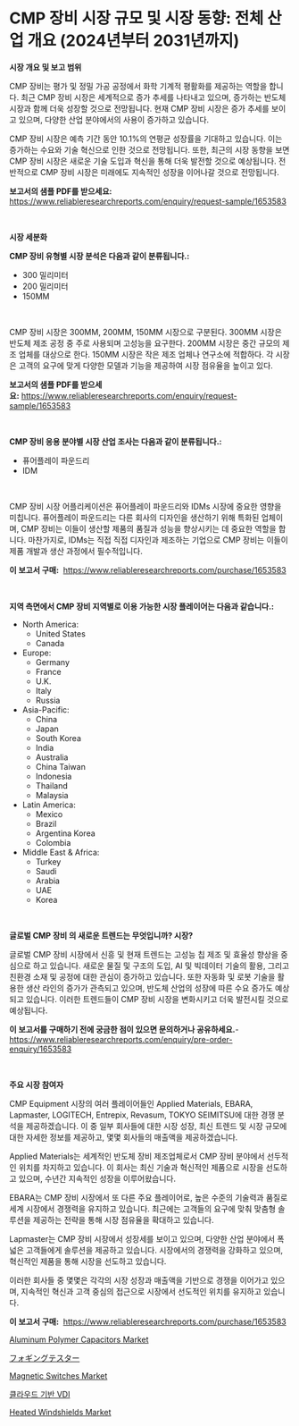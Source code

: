 <p><h1>CMP 장비 시장 규모 및 시장 동향: 전체 산업 개요 (2024년부터 2031년까지)</h1></p><p><strong>시장 개요 및 보고 범위</strong></p>
<p><p>CMP 장비는 평가 및 정밀 가공 공정에서 화학 기계적 평활화를 제공하는 역할을 합니다. 최근 CMP 장비 시장은 세계적으로 증가 추세를 나타내고 있으며, 증가하는 반도체 시장과 함께 더욱 성장할 것으로 전망됩니다. 현재 CMP 장비 시장은 증가 추세를 보이고 있으며, 다양한 산업 분야에서의 사용이 증가하고 있습니다.</p><p>CMP 장비 시장은 예측 기간 동안 10.1%의 연평균 성장률을 기대하고 있습니다. 이는 증가하는 수요와 기술 혁신으로 인한 것으로 전망됩니다. 또한, 최근의 시장 동향을 보면 CMP 장비 시장은 새로운 기술 도입과 혁신을 통해 더욱 발전할 것으로 예상됩니다. 전반적으로 CMP 장비 시장은 미래에도 지속적인 성장을 이어나갈 것으로 전망됩니다.</p></p>
<p><strong>보고서의 샘플 PDF를 받으세요:</strong> <a href="https://www.reliableresearchreports.com/enquiry/request-sample/1653583">https://www.reliableresearchreports.com/enquiry/request-sample/1653583</a></p>
<p>&nbsp;</p>
<p><strong>시장 세분화</strong></p>
<p><strong>CMP 장비 유형별 시장 분석은 다음과 같이 분류됩니다.:</strong></p>
<p><ul><li>300 밀리미터</li><li>200 밀리미터</li><li>150MM</li></ul></p>
<p>&nbsp;</p>
<p><p>CMP 장비 시장은 300MM, 200MM, 150MM 시장으로 구분된다. 300MM 시장은 반도체 제조 공정 중 주로 사용되며 고성능을 요구한다. 200MM 시장은 중간 규모의 제조 업체를 대상으로 한다. 150MM 시장은 작은 제조 업체나 연구소에 적합하다. 각 시장은 고객의 요구에 맞게 다양한 모델과 기능을 제공하여 시장 점유율을 높이고 있다.</p></p>
<p><strong>보고서의 샘플 PDF를 받으세요:</strong>&nbsp;<a href="https://www.reliableresearchreports.com/enquiry/request-sample/1653583">https://www.reliableresearchreports.com/enquiry/request-sample/1653583</a></p>
<p>&nbsp;</p>
<p><strong> CMP 장비 응용 분야별 시장 산업 조사는 다음과 같이 분류됩니다.:</strong></p>
<p><ul><li>퓨어플레이 파운드리</li><li>IDM</li></ul></p>
<p>&nbsp;</p>
<p><p>CMP 장비 시장 어플리케이션은 퓨어플레이 파운드리와 IDMs 시장에 중요한 영향을 미칩니다. 퓨어플레이 파운드리는 다른 회사의 디자인을 생산하기 위해 특화된 업체이며, CMP 장비는 이들이 생산할 제품의 품질과 성능을 향상시키는 데 중요한 역할을 합니다. 마찬가지로, IDMs는 직접 직접 디자인과 제조하는 기업으로 CMP 장비는 이들이 제품 개발과 생산 과정에서 필수적입니다.</p></p>
<p><strong>이 보고서 구매:</strong>&nbsp; <a href="https://www.reliableresearchreports.com/purchase/1653583">https://www.reliableresearchreports.com/purchase/1653583</a></p>
<p>&nbsp;</p>
<p><strong>지역 측면에서 CMP 장비 지역별로 이용 가능한 시장 플레이어는 다음과 같습니다.:</strong></p>
<p><ul>
    <li>
        North America:
        <ul>
            <li>United States</li>
            <li>Canada</li>
        </ul>
    </li>
    <li>
        Europe:
        <ul>
            <li>Germany</li>
            <li>France</li>
            <li>U.K.</li>
            <li>Italy</li>
            <li>Russia</li>
        </ul>
    </li>
    <li>
        Asia-Pacific:
        <ul>
            <li>China</li>
            <li>Japan</li>
            <li>South Korea</li>
            <li>India</li>
            <li>Australia</li>
            <li>China Taiwan</li>
            <li>Indonesia</li>
            <li>Thailand</li>
            <li>Malaysia</li>
        </ul>
    </li>
    <li>
        Latin America:
        <ul>
            <li>Mexico</li>
            <li>Brazil</li>
            <li>Argentina Korea</li>
            <li>Colombia</li>
        </ul>
    </li>
    <li>
        Middle East & Africa:
        <ul>
            <li>Turkey</li>
            <li>Saudi</li>
            <li>Arabia</li>
            <li>UAE</li>
            <li>Korea</li>
        </ul>
    </li>
    </ul></p>
<p>&nbsp;</p>
<p><strong>글로벌 CMP 장비 의 새로운 트렌드는 무엇입니까? 시장?</strong></p>
<p><p>글로벌 CMP 장비 시장에서 신흥 및 현재 트렌드는 고성능 칩 제조 및 효율성 향상을 중심으로 하고 있습니다. 새로운 물질 및 구조의 도입, AI 및 빅데이터 기술의 활용, 그리고 친환경 소재 및 공정에 대한 관심이 증가하고 있습니다. 또한 자동화 및 로봇 기술을 활용한 생산 라인의 증가가 관측되고 있으며, 반도체 산업의 성장에 따른 수요 증가도 예상되고 있습니다. 이러한 트렌드들이 CMP 장비 시장을 변화시키고 더욱 발전시킬 것으로 예상됩니다.</p></p>
<p><strong>이 보고서를 구매하기 전에 궁금한 점이 있으면 문의하거나 공유하세요.</strong>- <a href="https://www.reliableresearchreports.com/enquiry/pre-order-enquiry/1653583">https://www.reliableresearchreports.com/enquiry/pre-order-enquiry/1653583</a></p>
<p>&nbsp;</p>
<p><strong>주요 시장 참여자</strong></p>
<p><p>CMP Equipment 시장의 여러 플레이어들인 Applied Materials, EBARA, Lapmaster, LOGITECH, Entrepix, Revasum, TOKYO SEIMITSU에 대한 경쟁 분석을 제공하겠습니다. 이 중 일부 회사들에 대한 시장 성장, 최신 트렌드 및 시장 규모에 대한 자세한 정보를 제공하고, 몇몇 회사들의 매출액을 제공하겠습니다.</p><p>Applied Materials는 세계적인 반도체 장비 제조업체로서 CMP 장비 분야에서 선두적인 위치를 차지하고 있습니다. 이 회사는 최신 기술과 혁신적인 제품으로 시장을 선도하고 있으며, 수년간 지속적인 성장을 이루어왔습니다.</p><p>EBARA는 CMP 장비 시장에서 또 다른 주요 플레이어로, 높은 수준의 기술력과 품질로 세계 시장에서 경쟁력을 유지하고 있습니다. 최근에는 고객들의 요구에 맞춰 맞춤형 솔루션을 제공하는 전략을 통해 시장 점유율을 확대하고 있습니다.</p><p>Lapmaster는 CMP 장비 시장에서 성장세를 보이고 있으며, 다양한 산업 분야에서 폭넓은 고객들에게 솔루션을 제공하고 있습니다. 시장에서의 경쟁력을 강화하고 있으며, 혁신적인 제품을 통해 시장을 선도하고 있습니다.</p><p>이러한 회사들 중 몇몇은 각각의 시장 성장과 매출액을 기반으로 경쟁을 이어가고 있으며, 지속적인 혁신과 고객 중심의 접근으로 시장에서 선도적인 위치를 유지하고 있습니다.</p></p>
<p><strong>이 보고서 구매:</strong>&nbsp;&nbsp;<a href="https://www.reliableresearchreports.com/purchase/1653583">https://www.reliableresearchreports.com/purchase/1653583</a></p>
<p><p><a href="https://github.com/angelajermaine/Market-Research-Report-List-2/blob/main/aluminum-polymer-capacitors-market.md">Aluminum Polymer Capacitors Market</a></p><p><a href="https://github.com/cbigkbh02719/Market-Research-Report-List-1/blob/main/748371211775.md">フォギングテスター</a></p><p><a href="https://github.com/provorikovar/Market-Research-Report-List-3/blob/main/magnetic-switches-market.md">Magnetic Switches Market</a></p><p><a href="https://github.com/vsr06p4p49/Market-Research-Report-List-1/blob/main/924537210920.md">클라우드 기반 VDI</a></p><p><a href="https://issuu.com/reportprime-2/docs/heated-windshields-market-size-2030.pptx">Heated Windshields Market</a></p></p>
